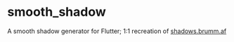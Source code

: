# smooth_shadow

A smooth shadow generator for Flutter; 1:1 recreation of [shadows.brumm.af](https://shadows.brumm.af/)